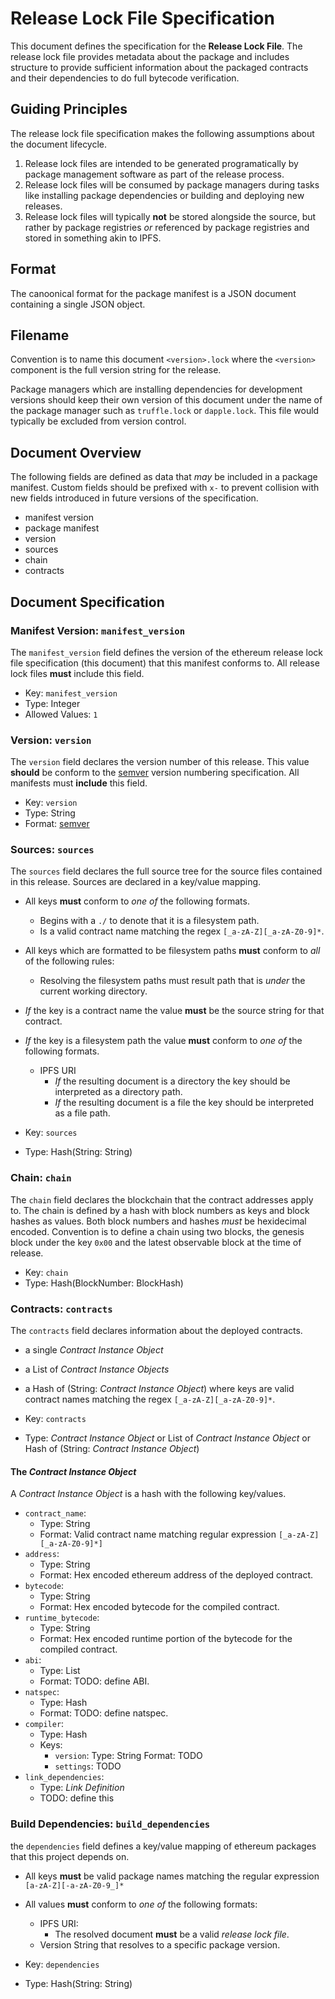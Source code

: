 # Release Lock File Specification

This document defines the specification for the **Release Lock File**.  The
release lock file provides metadata about the package and includes structure to
provide sufficient information about the packaged contracts and their
dependencies to do full bytecode verification.


## Guiding Principles

The release lock file specification makes the following assumptions about the
document lifecycle.

1. Release lock files are intended to be generated programatically by package management software as part of the release process.
2. Release lock files will be consumed by package managers during tasks like installing package dependencies or building and deploying new releases.
3. Release lock files will typically **not** be stored alongside the source, but rather by package registries *or* referenced by package registries and stored in something akin to IPFS.

## Format

The canoonical format for the package manifest is a JSON document containing a
single JSON object.  


## Filename

Convention is to name this document `<version>.lock` where the `<version>`
component is the full version string for the release.

Package managers which are installing dependencies for development versions
should keep their own version of this document under the name of the package
manager such as `truffle.lock` or `dapple.lock`.  This file would typically be
excluded from version control.


## Document Overview

The following fields are defined as data that *may* be included in a package
manifest.  Custom fields should be prefixed with `x-` to prevent collision with
new fields introduced in future versions of the specification.

- manifest version
- package manifest
- version
- sources
- chain
- contracts

## Document Specification

### Manifest Version: `manifest_version`


The `manifest_version` field defines the version of the ethereum release lock file
specification (this document) that this manifest conforms to. All release lock files
**must** include this field.

* Key: `manifest_version`
* Type: Integer
* Allowed Values: `1`


### Version: `version`

The `version` field declares the version number of this release.  This value
**should** be conform to the [semver](http://semver.org/) version numbering
specification.  All manifests must **include** this field.

* Key: `version`
* Type: String
* Format: [semver](http://semver.org)


### Sources: `sources`

The `sources` field declares the full source tree for the source files
contained in this release.  Sources are declared in a key/value mapping.  

* All keys **must** conform to *one of* the following formats.
    * Begins with a `./` to denote that it is a filesystem path.
    * Is a valid contract name matching the regex `[_a-zA-Z][_a-zA-Z0-9]*`.
* All keys which are formatted to be filesystem paths **must** conform to *all* of the following rules:
    * Resolving the filesystem paths must result path that is *under* the current working directory.

* *If* the key is a contract name the value **must** be the source string for that contract.
* *If* the key is a filesystem path the value **must** conform to *one of* the following formats.
    * IPFS URI
        * *If* the resulting document is a directory the key should be interpreted as a directory path.
        * *If* the resulting document is a file the key should be interpreted as a file path.

* Key: `sources`
* Type: Hash(String: String)


### Chain: `chain`

The `chain` field declares the blockchain that the contract addresses apply to.
The chain is defined by a hash with block numbers as keys and block hashes as
values.  Both block numbers and hashes *must* be hexidecimal encoded.
Convention is to define a chain using two blocks, the genesis block under the
key `0x00` and the latest observable block at the time of release.

* Key: `chain`
* Type: Hash(BlockNumber: BlockHash)


### Contracts: `contracts`

The `contracts` field declares information about the deployed contracts.

* a single *Contract Instance Object*
* a List of *Contract Instance Objects*
* a Hash of (String: *Contract Instance Object*) where keys are valid contract names matching the regex `[_a-zA-Z][_a-zA-Z0-9]*`.

* Key: `contracts`
* Type: *Contract Instance Object* or List of *Contract Instance Object* or Hash of (String: *Contract Instance Object*)

#### The *Contract Instance Object*

A *Contract Instance Object* is a hash with the following key/values.

* `contract_name`:
    * Type: String
    * Format: Valid contract name matching regular expression `[_a-zA-Z][_a-zA-Z0-9]*]`
* `address`:
    * Type: String
    * Format: Hex encoded ethereum address of the deployed contract.
* `bytecode`:
    * Type: String
    * Format: Hex encoded bytecode for the compiled contract.
* `runtime_bytecode`:
    * Type: String
    * Format: Hex encoded runtime portion of the bytecode for the compiled contract.
* `abi`:
    * Type: List
    * Format: TODO: define ABI.
* `natspec`:
    * Type: Hash
    * Format: TODO: define natspec.
* `compiler`:
    * Type: Hash
    * Keys:
        * `version`:
            Type: String
            Format: TODO
        * `settings`: TODO
* `link_dependencies`:
    * Type: *Link Definition*
    * TODO: define this

### Build Dependencies: `build_dependencies`


the `dependencies` field defines a key/value mapping of ethereum packages that
this project depends on.

* All keys **must** be valid package names matching the regular expression `[a-zA-Z][-a-zA-Z0-9_]*`
* All values **must** conform to *one of* the following formats:
    * IPFS URI:
        * The resolved document **must** be a valid *release lock file*.
    * Version String that resolves to a specific package version.


* Key: `dependencies`
* Type: Hash(String: String)
